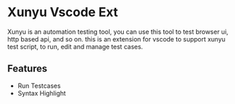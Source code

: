 # Xunyu Vscode Ext

Xunyu is an automation testing tool, you can use this tool to test browser ui, http based api, and so on.  this is an extension for vscode to support  xunyu test script, to run, edit and manage test cases.



## Features

-  Run Testcases
- Syntax Highlight

